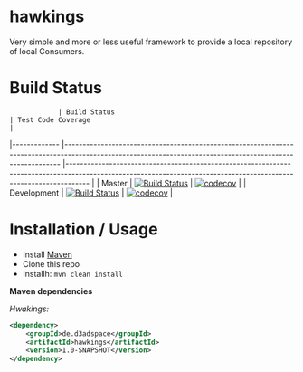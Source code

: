 # hawkings

Very simple and more or less useful framework to provide a local repository of local Consumers.

# Build Status

             	| Build Status                                                                                                                                              	| Test Code Coverage                                                                                                                                               	|
|-------------	|-----------------------------------------------------------------------------------------------------------------------------------------------------------	|------------------------------------------------------------------------------------------------------------------------------------------------------------------	|
| Master      	| [![Build Status](https://travis-ci.org/FelixKlauke/hawkings.svg?branch=master)](https://travis-ci.org/FelixKlauke/hawkings) 	| [![codecov](https://codecov.io/gh/FelixKlauke/hawkings/branch/master/graph/badge.svg)](https://codecov.io/gh/FelixKlauke/hawkings) 	|
| Development 	| [![Build Status](https://travis-ci.org/FelixKlauke/hawkings.svg?branch=dev)](https://travis-ci.org/FelixKlauke/hawkings)    	| [![codecov](https://codecov.io/gh/FelixKlauke/hawkings/branch/dev/graph/badge.svg)](https://codecov.io/gh/FelixKlauke/hawkings)    	|

# Installation / Usage

- Install [Maven](http://maven.apache.org/download.cgi)
- Clone this repo
- Installh: ```mvn clean install```

**Maven dependencies**

_Hwakings:_
```xml
<dependency>
    <groupId>de.d3adspace</groupId>
    <artifactId>hawkings</artifactId>
    <version>1.0-SNAPSHOT</version>
</dependency>
```
